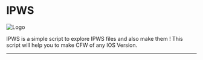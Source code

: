 # IPWS

![Logo](http://cdn.osxdaily.com/wp-content/uploads/2015/09/ipsw-file-icon-288x300.jpg)

IPWS is a simple script to explore IPWS files and also make them ! This script will help you to make CFW of any IOS Version.


------------
